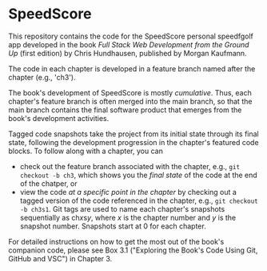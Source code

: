 # SpeedScore

This repository contains the code for the SpeedScore personal speedfgolf app developed in the book *Full Stack Web Development from the Ground Up* (first edition) by Chris Hundhausen, published by Morgan Kaufmann.

The code in each chapter is developed in a feature branch named after the chapter (e.g., 'ch3').

The book's development of SpeedScore is mostly *cumulative*. Thus, each chapter's feature branch is often merged into the main branch, so that the main branch contains the final software product that emerges from the book's development activities.

Tagged code snapshots take the project from its initial state through its final state, following the development progression in the chapter's featured code blocks. To follow along with a chapter, you can
 * check out the feature branch associated with the chapter, e.g., `git checkout -b ch3`, which shows you the *final state* of the code at the end of the chatper, or
 * view the code *at a specific point in the chapter* by checking out a tagged version of the code referenced in the chapter, e.g., `git checkout -b ch3s1`. Git tags are used to name each chapter's snapshots sequentially as ch*x*s*y*, where *x* is the chapter number and *y* is the snapshot number. Snapshots start at 0 for each chapter.

For detailed instructions on how to get the most out of the book's companion code, please see Box 3.1 ("Exploring the Book's Code Using Git, GitHub and VSC") in Chapter 3.

